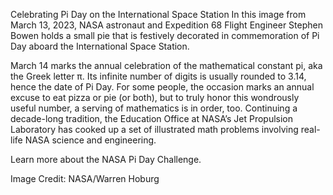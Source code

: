 Celebrating Pi Day on the International Space Station 
 In this image from March 13, 2023, NASA astronaut and Expedition 68 Flight Engineer Stephen Bowen holds a small pie that is festively decorated in commemoration of Pi Day aboard the International Space Station.

March 14 marks the annual celebration of the mathematical constant pi, aka the Greek letter π. Its infinite number of digits is usually rounded to 3.14, hence the date of Pi Day. For some people, the occasion marks an annual excuse to eat pizza or pie (or both), but to truly honor this wondrously useful number, a serving of mathematics is in order, too. Continuing a decade-long tradition, the Education Office at NASA’s Jet Propulsion Laboratory has cooked up a set of illustrated math problems involving real-life NASA science and engineering.

Learn more about the NASA Pi Day Challenge.

Image Credit: NASA/Warren Hoburg